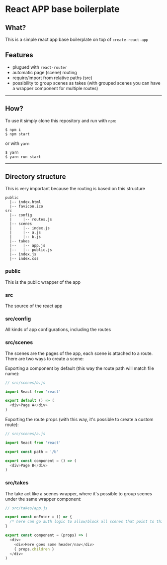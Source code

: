 # React APP base boilerplate

## What?

This is a simple react app base boilerplate on top of `create-react-app`

## Features

- plugued with `react-router`
- automatic page (scene) routing
- require/import from relative paths (src)
- possibility to group scenes as takes (with grouped scenes you can have a wrapper component for multiple routes)

---

## How?

To use it simply clone this repository and run with `npm`:
```
$ npm i
$ npm start
```
or with `yarn`
```
$ yarn
$ yarn run start
```

---

## Directory structure

This is very important because the routing is based on this structure

```
public
  |-- index.html
  |-- favicon.ico
src
  |-- config
  |     |-- routes.js
  |-- scenes
  |     |-- index.js
  |     |-- a.js
  |     |-- b.js
  |-- takes
  |--   |-- app.js
  |--   |-- public.js
  |-- index.js
  |-- index.css
```

### public

This is the public wrapper of the app

### src

The source of the react app

### src/config

All kinds of app configurations, including the routes

### src/scenes

The scenes are the pages of the app, each scene is attached to a route. There are two ways to create a scene:

Exporting a component by default (this way the route path will match file name):
```js
// src/scenes/b.js

import React from 'react'

export default () => (
  <div>Page A</div>
)
```

Exporting the route props (with this way, it's possible to create a custom route):
```js
// src/scenes/a.js

import React from 'react'

export const path = '/b'

export const component = () => (
  <div>Page B</div>
)
```

### src/takes

The take act like a scenes wrapper, where it's possible to group scenes under the same wrapper component:
```js
// src/takes/app.js

export const onEnter = () => {
  /* here can go auth logic to allow/block all scenes that point to this take */
}

export const component = (props) => (
  <div>
    <div>Here goes some header/nav</div>
    { props.children }
  </div>
)
```
